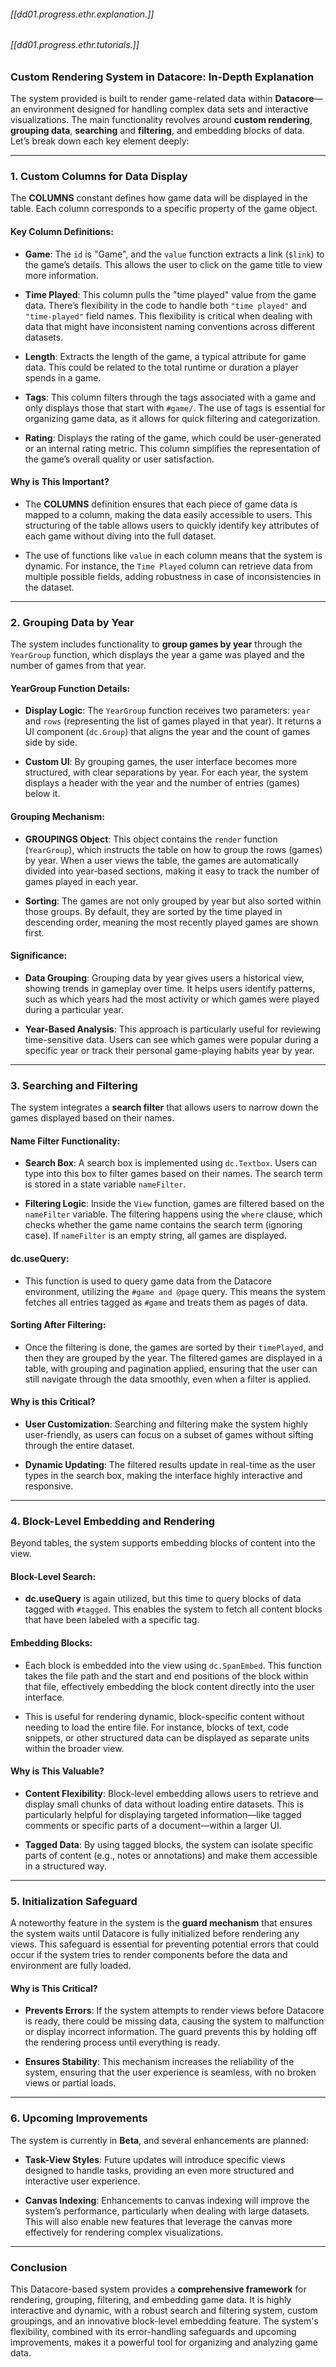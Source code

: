 
###### [[dd01.progress.ethr.explanation.]]

###### [[dd01.progress.ethr.tutorials.]]



### **Custom Rendering System in Datacore: In-Depth Explanation**

The system provided is built to render game-related data within **Datacore**—an environment designed for handling complex data sets and interactive visualizations. The main functionality revolves around **custom rendering**, **grouping data**, **searching** and **filtering**, and embedding blocks of data. Let’s break down each key element deeply:

---

### **1. Custom Columns for Data Display**

The **COLUMNS** constant defines how game data will be displayed in the table. Each column corresponds to a specific property of the game object.

#### **Key Column Definitions**:

- **Game**: The `id` is "Game", and the `value` function extracts a link (`$link`) to the game’s details. This allows the user to click on the game title to view more information.
    
- **Time Played**: This column pulls the "time played" value from the game data. There’s flexibility in the code to handle both `"time played"` and `"time-played"` field names. This flexibility is critical when dealing with data that might have inconsistent naming conventions across different datasets.
    
- **Length**: Extracts the length of the game, a typical attribute for game data. This could be related to the total runtime or duration a player spends in a game.
    
- **Tags**: This column filters through the tags associated with a game and only displays those that start with `#game/`. The use of tags is essential for organizing game data, as it allows for quick filtering and categorization.
    
- **Rating**: Displays the rating of the game, which could be user-generated or an internal rating metric. This column simplifies the representation of the game’s overall quality or user satisfaction.
    

#### **Why is This Important?**

- The **COLUMNS** definition ensures that each piece of game data is mapped to a column, making the data easily accessible to users. This structuring of the table allows users to quickly identify key attributes of each game without diving into the full dataset.
    
- The use of functions like `value` in each column means that the system is dynamic. For instance, the `Time Played` column can retrieve data from multiple possible fields, adding robustness in case of inconsistencies in the dataset.
    

---

### **2. Grouping Data by Year**

The system includes functionality to **group games by year** through the `YearGroup` function, which displays the year a game was played and the number of games from that year.

#### **YearGroup Function Details**:

- **Display Logic**: The `YearGroup` function receives two parameters: `year` and `rows` (representing the list of games played in that year). It returns a UI component (`dc.Group`) that aligns the year and the count of games side by side.
    
- **Custom UI**: By grouping games, the user interface becomes more structured, with clear separations by year. For each year, the system displays a header with the year and the number of entries (games) below it.
    

#### **Grouping Mechanism**:

- **GROUPINGS Object**: This object contains the `render` function (`YearGroup`), which instructs the table on how to group the rows (games) by year. When a user views the table, the games are automatically divided into year-based sections, making it easy to track the number of games played in each year.
    
- **Sorting**: The games are not only grouped by year but also sorted within those groups. By default, they are sorted by the time played in descending order, meaning the most recently played games are shown first.
    

#### **Significance**:

- **Data Grouping**: Grouping data by year gives users a historical view, showing trends in gameplay over time. It helps users identify patterns, such as which years had the most activity or which games were played during a particular year.
    
- **Year-Based Analysis**: This approach is particularly useful for reviewing time-sensitive data. Users can see which games were popular during a specific year or track their personal game-playing habits year by year.
    

---

### **3. Searching and Filtering**

The system integrates a **search filter** that allows users to narrow down the games displayed based on their names.

#### **Name Filter Functionality**:

- **Search Box**: A search box is implemented using `dc.Textbox`. Users can type into this box to filter games based on their names. The search term is stored in a state variable `nameFilter`.
    
- **Filtering Logic**: Inside the `View` function, games are filtered based on the `nameFilter` variable. The filtering happens using the `where` clause, which checks whether the game name contains the search term (ignoring case). If `nameFilter` is an empty string, all games are displayed.
    

#### **dc.useQuery**:

- This function is used to query game data from the Datacore environment, utilizing the `#game and @page` query. This means the system fetches all entries tagged as `#game` and treats them as pages of data.

#### **Sorting After Filtering**:

- Once the filtering is done, the games are sorted by their `timePlayed`, and then they are grouped by the year. The filtered games are displayed in a table, with grouping and pagination applied, ensuring that the user can still navigate through the data smoothly, even when a filter is applied.

#### **Why is this Critical?**

- **User Customization**: Searching and filtering make the system highly user-friendly, as users can focus on a subset of games without sifting through the entire dataset.
    
- **Dynamic Updating**: The filtered results update in real-time as the user types in the search box, making the interface highly interactive and responsive.
    

---

### **4. Block-Level Embedding and Rendering**

Beyond tables, the system supports embedding blocks of content into the view.

#### **Block-Level Search**:

- **dc.useQuery** is again utilized, but this time to query blocks of data tagged with `#tagged`. This enables the system to fetch all content blocks that have been labeled with a specific tag.

#### **Embedding Blocks**:

- Each block is embedded into the view using `dc.SpanEmbed`. This function takes the file path and the start and end positions of the block within that file, effectively embedding the block content directly into the user interface.
    
- This is useful for rendering dynamic, block-specific content without needing to load the entire file. For instance, blocks of text, code snippets, or other structured data can be displayed as separate units within the broader view.
    

#### **Why is This Valuable?**

- **Content Flexibility**: Block-level embedding allows users to retrieve and display small chunks of data without loading entire datasets. This is particularly helpful for displaying targeted information—like tagged comments or specific parts of a document—within a larger UI.
    
- **Tagged Data**: By using tagged blocks, the system can isolate specific parts of content (e.g., notes or annotations) and make them accessible in a structured way.
    

---

### **5. Initialization Safeguard**

A noteworthy feature in the system is the **guard mechanism** that ensures the system waits until Datacore is fully initialized before rendering any views. This safeguard is essential for preventing potential errors that could occur if the system tries to render components before the data and environment are fully loaded.

#### **Why is This Critical?**

- **Prevents Errors**: If the system attempts to render views before Datacore is ready, there could be missing data, causing the system to malfunction or display incorrect information. The guard prevents this by holding off the rendering process until everything is ready.
    
- **Ensures Stability**: This mechanism increases the reliability of the system, ensuring that the user experience is seamless, with no broken views or partial loads.
    

---

### **6. Upcoming Improvements**

The system is currently in **Beta**, and several enhancements are planned:

- **Task-View Styles**: Future updates will introduce specific views designed to handle tasks, providing an even more structured and interactive user experience.
    
- **Canvas Indexing**: Enhancements to canvas indexing will improve the system’s performance, particularly when dealing with large datasets. This will also enable new features that leverage the canvas more effectively for rendering complex visualizations.
    

---

### **Conclusion**

This Datacore-based system provides a **comprehensive framework** for rendering, grouping, filtering, and embedding game data. It is highly interactive and dynamic, with a robust search and filtering system, custom groupings, and an innovative block-level embedding feature. The system's flexibility, combined with its error-handling safeguards and upcoming improvements, makes it a powerful tool for organizing and analyzing game data.